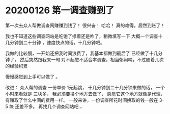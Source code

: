 
# 20200126 第一调查赚到了

第一次去众人帮做调查网赚赚到钱了！ 很兴奋！ 哈哈！ 真的难得，居然到账了！   

我也不知道这些调查网站是吃饱了撑着还是咋了，稍微填写一下 大概一个调查十几分钟到二十分钟 ，速度快点的话，十几分钟吧。 

我做的比较慢，一开始还把我时间浪费了，我基本都做到最后了 已经做了十几分钟了， 然后突然跟我来一句 对不起您不适合本调查，相当郁闷呐，不过随着几次的经验积累

慢慢感觉到上手可以做了 。 

改进：  众人帮的调查 一份单价 1元起跳， 十几分钟到二十几分钟来做的话， 一个小时来看就是 三块多， 我必须要换个地方去做了， 感觉它这个地方就像是代理，有赚取了什么中间的费用一样。 一般来讲，一份调查所花时间换取的钱一般在 3-5 块 还差不多。  再找几个调查网站吧...



